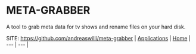 # META-GRABBER

 A tool to grab meta data for tv shows and rename files on your hard disk.

 SITE: https://github.com/andreaswilli/meta-grabber
 | [Applications](https://portable-linux-apps.github.io/apps.html) | [Home](https://portable-linux-apps.github.io)
 | --- | --- |
